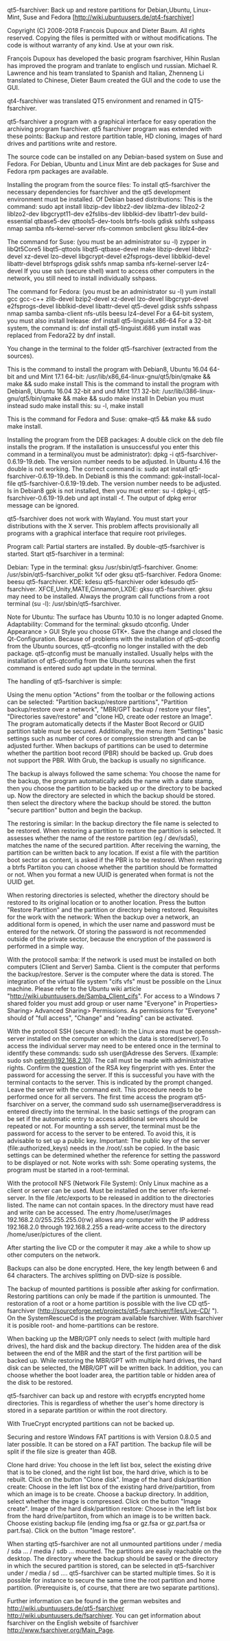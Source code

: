 qt5-fsarchiver: Back up and restore partitions for Debian,Ubuntu, Linux-Mint, Suse and Fedora [http://wiki.ubuntuusers.de/qt4-fsarchiver]

Copyright (C) 2008-2018 Francois Dupoux and Dieter Baum.  All rights reserved.
Copying the files is permitted with or without modifications. The code is without warranty of any kind. Use at your own risk.

François Dupoux has developed the basic program fsarchiver, Hihin Ruslan has improved the program and tranlate to englisch und russian. Michael R. Lawrence and his team translated to Spanish and Italian, Zhenneng Li translated to Chinese, Dieter Baum created the GUI and the code to use the GUI.

qt4-fsarchiver was translated QT5 environment and renamed in QT5-fsarchiver.

qt5-fsarchiver a program with a graphical interface for easy operation the archiving program fsarchiver.
qt5 fsarchiver program was extended with these points:
Backup and restore partition table, HD cloning, images of hard drives and partitions write and restore.

The source code can be installed on any Debian-based system on Suse and Fedora.
For Debian, Ubuntu and Linux Mint are deb packages for Suse and Fedora rpm packages are available.

Installing the program from the source files:
To install qt5-fsarchiver the necessary dependencies for fsarchiver and the qt5 development environment must be installed.
Of Debian based distributions: This is the command:
sudo apt install libzip-dev libbz2-dev liblzma-dev liblzo2-2 liblzo2-dev libgcrypt11-dev e2fslibs-dev libblkid-dev libattr1-dev build-essential qtbase5-dev qttools5-dev-tools btrfs-tools gdisk sshfs sshpass nmap samba nfs-kernel-server nfs-common smbclient gksu liblz4-dev
 
The command for Suse: (you must be an administrator su -l) zypper in libQt5Core5 libqt5-qttools libqt5-qtbase-devel make libzip-devel libbz2-devel xz-devel lzo-devel libgcrypt-devel e2fsprogs-devel libblkid-devel libattr-devel btrfsprogs gdisk sshfs nmap samba nfs-kernel-server lz4-devel
If you use ssh (secure shell) want to access other computers in the network, you still need to install individually sshpass.

The command for Fedora: (you must be an administrator su -l) yum install  gcc gcc-c++ zlib-devel bzip2-devel xz-devel lzo-devel libgcrypt-devel   e2fsprogs-devel libblkid-devel libattr-devel qt5-devel gdisk sshfs sshpass nmap samba samba-client nfs-utils beesu lz4-devel 
For a 64-bit system, you must also install lrelease: dnf install qt5-linguist.x86-64
For a 32-bit system, the command is: dnf install qt5-linguist.i686
yum install was replaced from Fedora22 by dnf install.

You change in the terminal to the folder qt5-fsarchiver (extracted from the sources).

This is the command to install the program with Debian8, Ubuntu 16.04 64-bit and und Mint 17.1 64-bit: /usr/lib/x86_64-linux-gnu/qt5/bin/qmake && make && sudo make install
This is the command to install the program with Debian8, Ubuntu 16.04 32-bit and und Mint 17.1 32-bit: /usr/lib/i386-linux-gnu/qt5/bin/qmake && make && sudo make install
In Debian you must instead sudo make install this: su -l, make install

This is the command for Fedora and Suse: qmake-qt5 && make && sudo make install.

Installing the program from the DEB packages:
A double click on the deb file installs the program.
If the installation is unsuccessful you enter this command in a terminal(you must be administrator): dpkg -i qt5-fsarchiver-0.6.19-19.deb. The version number needs to be adjusted.
In Ubuntu 4.16 the double is not working. The correct command is: sudo apt install qt5-fsarchiver-0.6.19-19.deb.
In Debian8 is this the command: gpk-install-local-file qt5-fsarchiver-0.6.19-19.deb. The version number needs to be adjusted.
Is in Debian8 gpk is not installed, then you must enter: su -l dpkg-i, qt5-fsarchiver-0.6.19-19.deb und apt install -f. The output of dpkg error message can be ignored.

qt5-fsarchiver does not work with Wayland. You must start your distributions with the X server.
This problem affects provisionally all programs with a graphical interface that require root privileges.

Program call:
Partial starters are installed. By double-qt5-fsarchiver is started.
Start qt5-fsarchiver in a terminal:

Debian: Type in the terminal: gksu /usr/sbin/qt5-fsarchiver.
Gnome: /usr/sbin/qt5-fsarchiver_polkit %f oder gksu qt5-fsarchiver.
Fedora Gnome: beesu qt5-fsarchiver.
KDE: kdesu qt5-fsarchiver oder kdesudo qt5-fsarchiver. 
XFCE,Unity,MATE,Cinnamon,LXDE: gksu qt5-fsarchiver.
gksu may need to be installed.
Always the program call functions from a root terminal (su -l): /usr/sbin/qt5-fsarchiver.

Note for Ubuntu: The surface has Ubuntu 10.10 is no longer adapted Gnome. 
Adaptability: Command for the terminal: gksudo qtconfig. Under Appearance > GUI Style you choose GTK+. Save the change and closed the Qt-Configuration. 
Because of problems with the installation of qt5-qtconfig from the Ubuntu sources, qt5-qtconfig no longer installed with the deb package. qt5-qtconfig must be manually installed. Usually helps with the installation of qt5-qtconfig from the Ubuntu sources when the first command is entered sudo apt update in the terminal.

The handling of qt5-fsarchiver is simple:

Using the menu option "Actions" from the toolbar or the following actions can be selected:
"Partition backup/restore partitions", "Partition backup/restore over a network", "MBR/GPT backup / restore your files", "Directories save/restore" and "clone HD, create oder restore an Image".
The program automatically detects if the Master Boot Record or GUID partition table must be secured.
Additionally, the menu item "Settings" basic settings such as number of cores or compression strength and can be adjusted further.
When backups of partitions can be used to determine whether the partition boot record (PBR) should be backed up. Grub does not support the PBR. With Grub, the backup is usually no significance.

The backup is always followed the same schema: You choose the name for the backup, the program automatically adds the name with a date stamp, then you choose the partition to be backed up or the directory to be backed up. Now the directory are selected in which the backup should be stored. then select the directory where the backup should be stored. the button "secure partition" button and begin the backup.

The restoring is similar: In the backup directory the file name is selected to be restored. When restoring a partition to restore the partition is selected. It assesses whether the name of the restore partition (eg / dev/sda5), matches the name of the secured partition. After receiving the warning, the partition can be written back to any location. If exist a file with the partition boot sector as content, is asked if the PBR is to be restored.
When restoring a btrfs Partiiton you can choose whether the partition should be formatted or not. When you format a new UUID is generated when format is not the UUID get.

When restoring directories is selected, whether the directory should be restored to its original location or to another location. Press the  button "Restore Partition" and the partition or directory being restored.
Requisites for the work with the network:
When the backup over a network, an additional form is opened, in which the user name and password must be entered for the network. Of storing the password is not recommended outside of the private sector, because the encryption of the password is performed in a simple way.

With the protocoll samba:
If the network is used must be installed on both computers (Client and Server) Samba. Client is the computer that performs the backup/restore. Server is the computer where the data is stored.
The integration of the virtual file system "cifs vfs" must be possible on the Linux machine. Please refer to the Ubuntu wiki article "http://wiki.ubuntuusers.de/Samba_Client_cifs".
For access to a Windows 7 shared folder you must add group or user name "Everyone" in  Properties> Sharing> Advanced Sharing> Permissions. As permissions for "Everyone" should of "full access", "Change" and "reading" can be activated.

With the protocoll SSH (secure shared):
In the Linux area must be openssh-server installed on the computer on which the data is stored(server).To access the individual server may need to be entered once in the terminal to identify these commands:
sudo ssh user@Adresse des Servers. (Example: sudo ssh peter@192.168.2.10). The call must be made with administrative rights. Confirm the question of the RSA key fingerprint with yes. Enter the password for accessing the server. If this is successful you have with the terminal contacts to the server. This is indicated by the prompt changed. Leave the server with the command exit. This procedure needs to be performed once for all servers.
The first time access the program qt5-fsarchiver on a server, the command sudo ssh username@serveraddress is entered directly into the terminal. In the basic settings of the program can be set if the automatic entry to access additional servers should be repeated or not. 
For mounting a ssh server, the terminal must be the password for access to the server to be entered. To avoid this, it is advisable to set up a public key. Important: The public key of the server (file:authorized_keys) needs in the /root/.ssh be copied.
In the basic settings can be determined whether the reference for setting the password to be displayed or not.
Note works with ssh: Some operating systems, the program must be started in a root-terminal. 

With the protocoll NFS (Network File System):
Only Linux machine as a client or server can be used. Must be installed on the server nfs-kernel-server. In the file /etc/exports to be released in addition to the directories listed. The name can not contain spaces. In the directory must have read and write can be accessed. The entry /home/user/images 192.168.2.0/255.255.255.0(rw) allows any computer with the IP address 192.168.2.0 through 192.168.2.255 a read-write access to the directory /home/user/pictures of the client.

After starting the live CD or the computer it may .ake a while to show up other computers on the network. 

Backups can also be done encrypted. Here, the key length between 6 and 64 characters. The archives splitting on DVD-size is possible.

The backup of mounted partitions is possible after asking for confirmation. Restoring partitions can only be made ​​if the partition is unmounted.
The restoration of a root or a home partition is possible with the live CD qt5-fsarchiver (http://sourceforge.net/projects/qt5-fsarchiver/files/Live-CD/ ").
On the SystemRescueCd is the program available fsarchiver. With fsarchiver it is posible root- and home-partitions can be restore​​.

When backing up the MBR/GPT only needs to select (with multiple hard drives), the hard disk and the backup directory. The hidden area of ​​the disk between the end of the MBR and the start of the first partition will be backed up. While restoring the MBR/GPT with multiple hard drives, the hard disk can be selected, the MBR/GPT will be written back. In addition, you can choose whether the boot loader area, the partition table or hidden area of ​​the disk to be restored.

qt5-fsarchiver  can back up and restore with ecryptfs encrypted home directories. This is regardless of whether the user's home directory is stored in a separate partition or within the root directory.

With TrueCrypt encrypted partitions can not be backed up.

Securing and restore Windows FAT partitions is with Version 0.8.0.5 and later possible. It can be stored on a FAT partition. The backup file will be split if the file size is greater than 4GB.

Clone hard drive: You choose in the left list box, select the existing drive that is to be cloned, and the right list box, the hard drive, which is to be rebuilt. Click on the button "Clone disk".
Image of the hard disk/partition create:
Choose in the left list box of the existing hard drive/partition, from which an image is to be create. Choose a backup directory. In addition, select whether the image is compressed. Click on the button "Image create".
Image of the hard disk/partition restore:
Choose in the left list box from the hard drive/partiiton, from which an image is to be written back. Choose existing backup file (ending img.fsa or gz.fsa or gz.part.fsa or part.fsa). Click on the button "Image restore".

When starting qt5-fsarchiver are not all unmounted partitions under / media / sda ... / media / sdb ... mounted. The partitions are easily reachable on the desktop. The directory where the backup should be saved or the directory in which the secured partition is stored, can be selected in qt5-fsarchiver under / media / sd .... 
qt5-fsarchiver can be started multiple times. So it is possible for instance to secure the same time the root partition and home partition. (Prerequisite is, of course, that there are two separate partitions).

Further information can be found in the german websites and http://wiki.ubuntuusers.de/qt5-fsarchiver http://wiki.ubuntuusers.de/fsarchiver.
You can get information about fsarchiver on the English website of fsarchiver http://www.fsarchiver.org/Main_Page.


